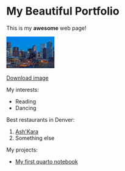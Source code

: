 # My Beautiful Portfolio

This is my **awesome** web page!

<img 
  src="images/Denver_skyline.jpg"
  alt="Denver Skyline" 
  width="25%">

[Download image](https://github.com/eculler/example-page/releases/download/test-tag/Denver_skyline.jpg)

My interests:

* Reading
* Dancing

Best restaurants in Denver:

1. [Ash'Kara](https://www.ashkaradenver.com/)
2. Something else

My projects:

* [My first quarto notebook](first-quarto.html)
